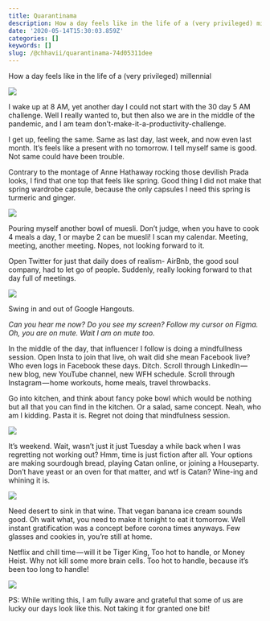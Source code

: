 ```yaml
---
title: Quarantinama
description: How a day feels like in the life of a (very privileged) millennial
date: '2020-05-14T15:30:03.859Z'
categories: []
keywords: []
slug: /@chhavii/quarantinama-74d05311dee
---
```


How a day feels like in the life of a (very privileged) millennial

![](https://cdn-images-1.medium.com/max/800/1*DFGzYAyeyRIoIswFMUtIAg.jpeg)

I wake up at 8 AM, yet another day I could not start with the 30 day 5 AM challenge. Well I really wanted to, but then also we are in the middle of the pandemic, and I am team don’t-make-it-a-productivity-challenge.

I get up, feeling the same. Same as last day, last week, and now even last month. It’s feels like a present with no tomorrow. I tell myself same is good. Not same could have been trouble.

Contrary to the montage of Anne Hathaway rocking those devilish Prada looks, I find that one top that feels like spring. Good thing I did not make that spring wardrobe capsule, because the only capsules I need this spring is turmeric and ginger.

![](https://cdn-images-1.medium.com/max/800/1*fVOSJSGrovlCgwtYJF5lGw.gif)

Pouring myself another bowl of muesli. Don’t judge, when you have to cook 4 meals a day, 1 or maybe 2 can be muesli! I scan my calendar. Meeting, meeting, another meeting. Nopes, not looking forward to it.

Open Twitter for just that daily does of realism- AirBnb, the good soul company, had to let go of people. Suddenly, really looking forward to that day full of meetings.

![](https://cdn-images-1.medium.com/max/800/1*x96uBGs_qsuoeG7nZaAtCQ.gif)

Swing in and out of Google Hangouts.

_Can you hear me now? Do you see my screen? Follow my cursor on Figma. Oh, you are on mute. Wait I am on mute too._

In the middle of the day, that influencer I follow is doing a mindfullness session. Open Insta to join that live, oh wait did she mean Facebook live? Who even logs in Facebook these days. Ditch. Scroll through LinkedIn — new blog, new YouTube channel, new WFH schedule. Scroll through Instagram — home workouts, home meals, travel throwbacks.

Go into kitchen, and think about fancy poke bowl which would be nothing but all that you can find in the kitchen. Or a salad, same concept. Neah, who am I kidding. Pasta it is. Regret not doing that mindfulness session.

![](https://cdn-images-1.medium.com/max/800/1*9CeqyMUQm9pWDXA8qxTdqA.gif)

It’s weekend. Wait, wasn’t just it just Tuesday a while back when I was regretting not working out? Hmm, time is just fiction after all. Your options are making sourdough bread, playing Catan online, or joining a Houseparty. Don’t have yeast or an oven for that matter, and wtf is Catan? Wine-ing and whining it is.

![](https://cdn-images-1.medium.com/max/800/1*xYFdb391SIdP5_AeCLvHLA.gif)

Need desert to sink in that wine. That vegan banana ice cream sounds good. Oh wait what, you need to make it tonight to eat it tomorrow. Well instant gratification was a concept before corona times anyways. Few glasses and cookies in, you’re still at home.

Netflix and chill time — will it be Tiger King, Too hot to handle, or Money Heist. Why not kill some more brain cells. Too hot to handle, because it’s been too long to handle!

![](https://cdn-images-1.medium.com/max/800/1*8k8p1H-uK7uk-ORB2-WWNQ.gif)

PS: While writing this, I am fully aware and grateful that some of us are lucky our days look like this. Not taking it for granted one bit!